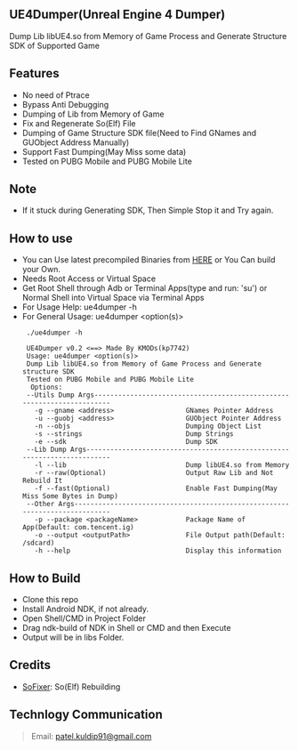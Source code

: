 ## UE4Dumper(Unreal Engine 4 Dumper)
Dump Lib libUE4.so from Memory of Game Process and Generate Structure SDK of Supported Game

## Features
- No need of Ptrace
- Bypass Anti Debugging
- Dumping of Lib from Memory of Game
- Fix and Regenerate So(Elf) File
- Dumping of Game Structure SDK file(Need to Find GNames and GUObject Address Manually)
- Support Fast Dumping(May Miss some data)
- Tested on PUBG Mobile and PUBG Mobile Lite

## Note
- If it stuck during Generating SDK, Then Simple Stop it and Try again.
 
## How to use
- You can Use latest precompiled Binaries from [HERE](https://github.com/kp7742/UE4Dumper/tree/master/libs/) or You Can build your Own.
- Needs Root Access or Virtual Space
- Get Root Shell through Adb or Terminal Apps(type and run: 'su') or Normal Shell into Virtual Space via Terminal Apps
- For Usage Help: ue4dumper -h
- For General Usage: ue4dumper <option(s)>
	```
	 ./ue4dumper -h
	 
	 UE4Dumper v0.2 <==> Made By KMODs(kp7742)
	 Usage: ue4dumper <option(s)>
	 Dump Lib libUE4.so from Memory of Game Process and Generate structure SDK
	 Tested on PUBG Mobile and PUBG Mobile Lite
	  Options:
	 --Utils Dump Args-----------------------------------------------------------------------
	   -g --gname <address>                  GNames Pointer Address
	   -u --guobj <address>                  GUObject Pointer Address
	   -n --objs                             Dumping Object List
	   -s --strings                          Dump Strings
	   -e --sdk                              Dump SDK
	 --Lib Dump Args-------------------------------------------------------------------------
	   -l --lib                              Dump libUE4.so from Memory
	   -r --raw(Optional)                    Output Raw Lib and Not Rebuild It
	   -f --fast(Optional)                   Enable Fast Dumping(May Miss Some Bytes in Dump)
	 --Other Args----------------------------------------------------------------------------
	   -p --package <packageName>            Package Name of App(Default: com.tencent.ig)
	   -o --output <outputPath>              File Output path(Default: /sdcard)
	   -h --help                             Display this information
	```
	
## How to Build
- Clone this repo
- Install Android NDK, if not already.
- Open Shell/CMD in Project Folder
- Drag ndk-build of NDK in Shell or CMD and then Execute
- Output will be in libs Folder.

## Credits
- [SoFixer](https://github.com/F8LEFT/SoFixer): So(Elf) Rebuilding

## Technlogy Communication
> Email: patel.kuldip91@gmail.com
